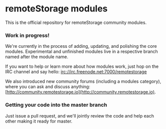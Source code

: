 # remoteStorage modules

This is the official repository for remoteStorage community modules.

### Work in progress!

We're currently in the process of adding, updating, and polishing the core
modules. Experimental and unfinished modules live in a respective branch named
after the module name.

If you want to help or learn more about how modules work, just hop on the IRC
channel and say hello: [irc://irc.freenode.net:7000/remotestorage](irc://irc.freenode.net:7000/remotestorage)

We also introduced new community forums (including a modules category), where
you can ask and discuss anything: [http://community.remotestorage.io](http://community.remotestorage.io).

### Getting your code into the master branch

Just issue a pull request, and we'll jointly review the code and help each
other making it ready for master.

